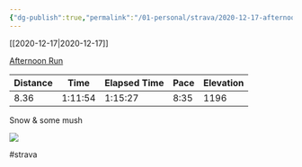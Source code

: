 ```yaml
---
{"dg-publish":true,"permalink":"/01-personal/strava/2020-12-17-afternoon-run/"}
---
```



[[2020-12-17\|2020-12-17]]

[Afternoon Run](https://www.strava.com/activities/4485129811)

| Distance | Time    | Elapsed Time | Pace | Elevation |
| -------- | ------- | ------------ | ---- | --------- |
| 8.36     | 1:11:54 | 1:15:27      | 8:35 | 1196      |


Snow & some mush
    
![](https://dgtzuqphqg23d.cloudfront.net/0ejPMYFKGxMX9x0d8g-DSh0yc3S5_Tvi2NfrvNY0KIw-768x576.jpg)

    

#strava
